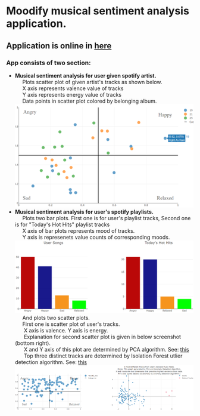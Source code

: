 # Moodify musical sentiment analysis application.
## Application is online in [here](https://moodify-musical-sentiment.herokuapp.com)
### App consists of two section:
* __Musical sentiment analysis for user given spotify artist.__<br/>
&nbsp;&nbsp;&nbsp;&nbsp;&nbsp;Plots scatter plot of given artist's tracks as shown below.<br/>
&nbsp;&nbsp;&nbsp;&nbsp;&nbsp;X axis represents valence value of tracks<br/>
&nbsp;&nbsp;&nbsp;&nbsp;&nbsp;Y axis represents energy value of tracks<br/>
&nbsp;&nbsp;&nbsp;&nbsp;&nbsp;Data points in scatter plot colored by belonging album.<br/>
![](screenshots/artist_tracks_plot.png)<br/>
* __Musical sentiment analysis for user's spotify playlists.__<br/>
&nbsp;&nbsp;&nbsp;&nbsp;&nbsp;Plots two bar plots. First one is for user's playlist tracks, Second one is for "Today's Hot Hits" playlist tracks <br/> 
&nbsp;&nbsp;&nbsp;&nbsp;&nbsp;X axis of bar plots represents mood of tracks.<br/>
&nbsp;&nbsp;&nbsp;&nbsp;&nbsp;Y axis is represenets value counts of corresponding moods.<br/>
![](screenshots/user_tracks_barplots.png)
&nbsp;&nbsp;&nbsp;&nbsp;&nbsp;And plots two scatter plots.<br/>
&nbsp;&nbsp;&nbsp;&nbsp;&nbsp;First one is scatter plot of user's tracks.<br/>
&nbsp;&nbsp;&nbsp;&nbsp;&nbsp; X axis is valence. Y axis is energy.<br/>
&nbsp;&nbsp;&nbsp;&nbsp;&nbsp; Explanation for second scatter plot is given in below screenshot (bottom right).<br/>
&nbsp;&nbsp;&nbsp;&nbsp;&nbsp; X and Y axis of this plot are determined by PCA algorithm. See: [this](https://github.com/badalnabizade/Moodify-Musical-Sentiment/blob/dd6785664717316d3ab5249f857ec9db01bf37dd/app.py#L676)<br/>
&nbsp;&nbsp;&nbsp;&nbsp;&nbsp; Top three distinct tracks are determined by Isolation Forest utlier detection algorithm. See: [this](https://github.com/badalnabizade/Moodify-Musical-Sentiment/blob/dd6785664717316d3ab5249f857ec9db01bf37dd/app.py#L688)<br/>
![](screenshots/user_tracks_scatterplots.png)
